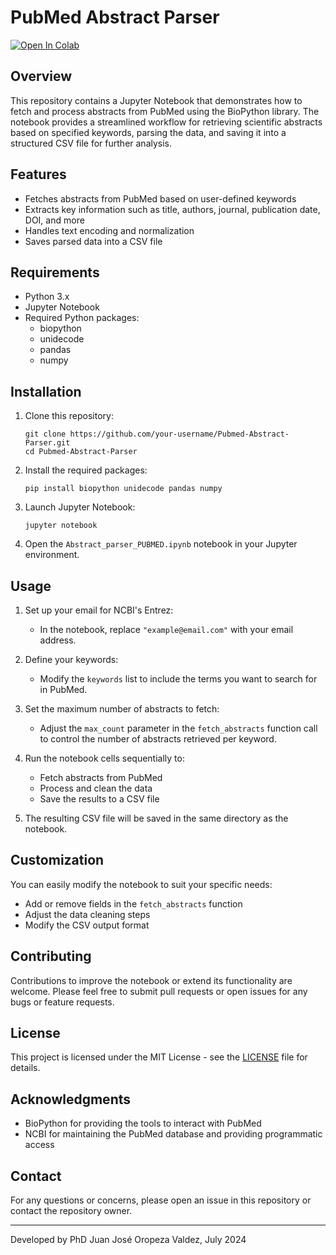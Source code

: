 # PubMed Abstract Parser

[![Open In Colab](https://colab.research.google.com/assets/colab-badge.svg)](https://colab.research.google.com/drive/1Vz1iQmMI7fL5WPdkFGiNvEehpGSzCexB?usp=sharing)

## Overview

This repository contains a Jupyter Notebook that demonstrates how to fetch and process abstracts from PubMed using the BioPython library. The notebook provides a streamlined workflow for retrieving scientific abstracts based on specified keywords, parsing the data, and saving it into a structured CSV file for further analysis.

## Features

- Fetches abstracts from PubMed based on user-defined keywords
- Extracts key information such as title, authors, journal, publication date, DOI, and more
- Handles text encoding and normalization
- Saves parsed data into a CSV file

## Requirements

- Python 3.x
- Jupyter Notebook
- Required Python packages:
  - biopython
  - unidecode
  - pandas
  - numpy

## Installation

1. Clone this repository:
   ```
   git clone https://github.com/your-username/Pubmed-Abstract-Parser.git
   cd Pubmed-Abstract-Parser
   ```

2. Install the required packages:
   ```
   pip install biopython unidecode pandas numpy
   ```

3. Launch Jupyter Notebook:
   ```
   jupyter notebook
   ```

4. Open the `Abstract_parser_PUBMED.ipynb` notebook in your Jupyter environment.

## Usage

1. Set up your email for NCBI's Entrez:
   - In the notebook, replace `"example@email.com"` with your email address.

2. Define your keywords:
   - Modify the `keywords` list to include the terms you want to search for in PubMed.

3. Set the maximum number of abstracts to fetch:
   - Adjust the `max_count` parameter in the `fetch_abstracts` function call to control the number of abstracts retrieved per keyword.

4. Run the notebook cells sequentially to:
   - Fetch abstracts from PubMed
   - Process and clean the data
   - Save the results to a CSV file

5. The resulting CSV file will be saved in the same directory as the notebook.

## Customization

You can easily modify the notebook to suit your specific needs:

- Add or remove fields in the `fetch_abstracts` function
- Adjust the data cleaning steps
- Modify the CSV output format

## Contributing

Contributions to improve the notebook or extend its functionality are welcome. Please feel free to submit pull requests or open issues for any bugs or feature requests.

## License

This project is licensed under the MIT License - see the [LICENSE](LICENSE) file for details.

## Acknowledgments

- BioPython for providing the tools to interact with PubMed
- NCBI for maintaining the PubMed database and providing programmatic access

## Contact

For any questions or concerns, please open an issue in this repository or contact the repository owner.

---

Developed by PhD Juan José Oropeza Valdez, July 2024
